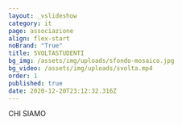 ```yaml
---
layout: _vslideshow
category: it
page: associazione
align: flex-start
noBrand: "True"
title: SVOLTASTUDENTI
bg_img: /assets/img/uploads/sfondo-mosaico.jpg
bg_video: /assets/img/uploads/svolta.mp4
order: 1
published: true
date: 2020-12-20T23:12:32.316Z
---
```

CHI SIAMO